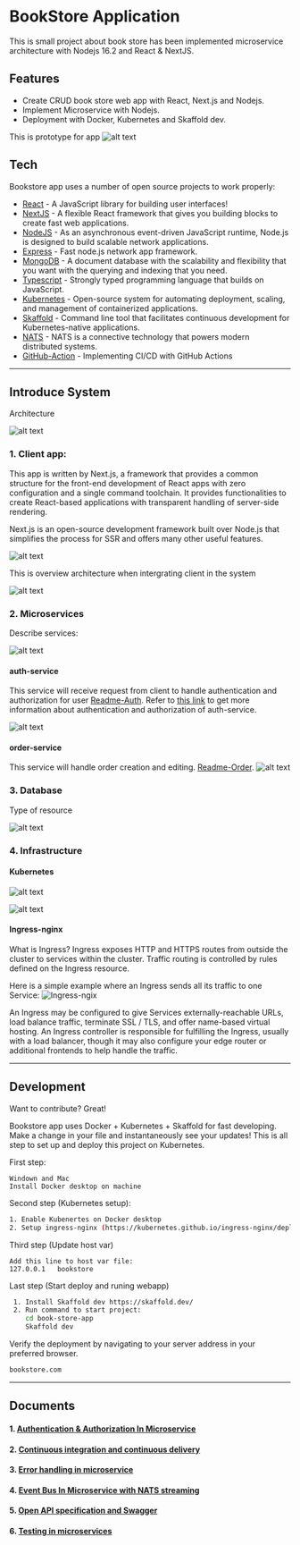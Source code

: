 # BookStore Application

This is small project about book store has been implemented microservice architecture with Nodejs 16.2 and React & NextJS.
## Features

- Create CRUD book store web app with React, Next.js and Nodejs.
- Implement Microservice with Nodejs.
- Deployment with Docker, Kubernetes and Skaffold dev.

This is prototype for app
![alt text](documents/assets/prototype-bookstore.png)

## Tech

Bookstore app uses a number of open source projects to work properly:

- [React](https://reactjs.org/) - A JavaScript library for building user interfaces!
- [NextJS](https://nextjs.org/) - A flexible React framework that gives you building blocks to create fast web applications.
- [NodeJS](https://nodejs.dev/) - As an asynchronous event-driven JavaScript runtime, Node.js is designed to build scalable network applications.
- [Express](https://expressjs.com/) - Fast node.js network app framework.
- [MongoDB](https://www.mongodb.com/) - A document database with the scalability and flexibility that you want with the querying and indexing that you need.
- [Typescript](https://www.typescriptlang.org/) - Strongly typed programming language that builds on JavaScript.
- [Kubernetes](https://kubernetes.io/vi/) - Open-source system for automating deployment, scaling, and management of containerized applications.
- [Skaffold](https://skaffold.dev/) - Command line tool that facilitates continuous development for Kubernetes-native applications.
- [NATS](https://docs.nats.io/) - NATS is a connective technology that powers modern distributed systems.
- [GitHub-Action](https://github.com/features/actions) - Implementing CI/CD with GitHub Actions

***
## Introduce System

Architecture

![alt text](documents/assets/micro-architecture.png)

###  1. Client app:

This app is written by Next.js, a framework that provides a common structure for the front-end development of React apps with zero configuration and a single command toolchain. It provides functionalities to create React-based applications with transparent handling of server-side rendering.

Next.js is an open-source development framework built over Node.js that simplifies the process for SSR and offers many other useful features.

![alt text](documents/assets/client-ssr.png)

This is overview architecture when intergrating client in the system

![alt text](documents/assets/client-ssr-overview.png)

### 2. Microservices

Describe services:

![alt text](documents/assets/services.png)

#### auth-service
This service will receive request from client to handle authentication and authorization for user [Readme-Auth](auth/Readme.md).
Refer to [this link](documents/docs/authen-author/jwt-vs-cookie.md) to get more information about authentication and authorization of auth-service.

![alt text](documents/assets/auth-srv-api.png)

#### order-service
This service will handle order creation and editing. [Readme-Order](orders/Readme.md).
![alt text](documents/assets/orders/routes.png)


### 3. Database

Type of resource

![alt text](documents/assets/type-of-resource.png)


### 4. Infrastructure

#### Kubernetes

![alt text](documents/assets/kube-diagram.png)

![alt text](documents/assets/kube-externalName.png)

#### Ingress-nginx

What is Ingress? 
Ingress exposes HTTP and HTTPS routes from outside the cluster to services within the cluster. Traffic routing is controlled by rules defined on the Ingress resource.

Here is a simple example where an Ingress sends all its traffic to one Service:
![Ingress-ngix](documents/assets/infras/ingress.svg)

An Ingress may be configured to give Services externally-reachable URLs, load balance traffic, terminate SSL / TLS, and offer name-based virtual hosting. 
An Ingress controller is responsible for fulfilling the Ingress, usually with a load balancer, though it may also configure your edge router or additional frontends to help handle the traffic.

***
## Development

Want to contribute? Great!

Bookstore app uses Docker + Kubernetes  + Skaffold for fast developing.
Make a change in your file and instantaneously see your updates!
This is all step to set up and deploy this project on Kubernetes.

First step:

```
Windown and Mac
Install Docker desktop on machine
```

Second step (Kubernetes setup):

```sh
1. Enable Kubenertes on Docker desktop
2. Setup ingress-nginx (https://kubernetes.github.io/ingress-nginx/deploy/)
```

Third step (Update host var)
```
Add this line to host var file:
127.0.0.1   bookstore
```

Last step (Start deploy and runing webapp)

```sh
 1. Install Skaffold dev https://skaffold.dev/
 2. Run command to start project:
    cd book-store-app
    Skaffold dev
```

Verify the deployment by navigating to your server address in
your preferred browser.

```sh
bookstore.com
```

***
## Documents

#### 1. [Authentication & Authorization In Microservice](./documents/docs/authen-author/jwt-vs-cookie.md)
#### 2. [Continuous integration and continuous delivery](./documents/docs/CI_CD/overview.md)
#### 3. [Error handling in microservice](./documents/docs/error-handler/error-handler.md)
#### 4. [Event Bus In Microservice with NATS streaming](./documents/docs/NATS/nats-1.md)
#### 5. [Open API specification and Swagger](./documents/docs/swagger/swagger-1-openAPI.md)
#### 6. [Testing in microservices](./documents/docs/testing/Testing-Microservices-1.md)
